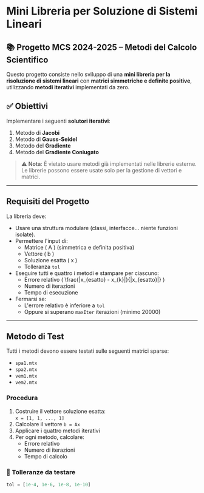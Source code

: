 # Mini Libreria per Soluzione di Sistemi Lineari

## 📚 Progetto MCS 2024-2025 – Metodi del Calcolo Scientifico

Questo progetto consiste nello sviluppo di una **mini libreria per la risoluzione di sistemi lineari** con **matrici simmetriche e definite positive**, utilizzando **metodi iterativi** implementati da zero.

## ✅ Obiettivi

Implementare i seguenti **solutori iterativi**:
1. Metodo di **Jacobi**
2. Metodo di **Gauss-Seidel**
3. Metodo del **Gradiente**
4. Metodo del **Gradiente Coniugato**

> ⚠️ **Nota**: È vietato usare metodi già implementati nelle librerie esterne. Le librerie possono essere usate solo per la gestione di vettori e matrici.

---

## Requisiti del Progetto

La libreria deve:
- Usare una struttura modulare (classi, interfacce... niente funzioni isolate).
- Permettere l'input di:
  - Matrice \( A \) (simmetrica e definita positiva)
  - Vettore \( b \)
  - Soluzione esatta \( x \)
  - Tolleranza `tol`
- Eseguire tutti e quattro i metodi e stampare per ciascuno:
  - Errore relativo \( \frac{\|x_{esatto} - x_{k}\|}{\|x_{esatto}\|} \)
  - Numero di iterazioni
  - Tempo di esecuzione
- Fermarsi se:
  - L'errore relativo è inferiore a `tol`
  - Oppure si superano `maxIter` iterazioni (minimo 20000)

---

## Metodo di Test

Tutti i metodi devono essere testati sulle seguenti matrici sparse:

- `spa1.mtx`
- `spa2.mtx`
- `vem1.mtx`
- `vem2.mtx`

### Procedura

1. Costruire il vettore soluzione esatta:  
   `x = [1, 1, ..., 1]`
2. Calcolare il vettore `b = Ax`
3. Applicare i quattro metodi iterativi
4. Per ogni metodo, calcolare:
   - Errore relativo
   - Numero di iterazioni
   - Tempo di calcolo

### 🔁 Tolleranze da testare
```python
tol = [1e-4, 1e-6, 1e-8, 1e-10]
